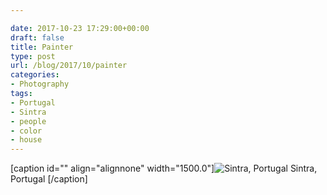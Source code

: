 ```yaml
---

date: 2017-10-23 17:29:00+00:00
draft: false
title: Painter
type: post
url: /blog/2017/10/painter
categories:
- Photography
tags:
- Portugal
- Sintra
- people
- color
- house
---
```


[caption id="" align="alignnone" width="1500.0"]![ Sintra, Portugal ](/images/2017-10-23-201710painter/1.+20140520-R0002760.jpg)
 Sintra, Portugal [/caption]
